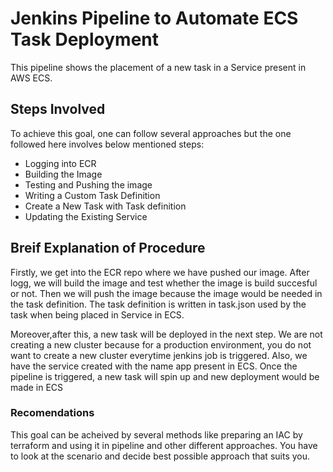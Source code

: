 # Jenkins Pipeline to Automate ECS Task Deployment

This pipeline shows the placement of a new task in a Service present in AWS ECS.

## Steps Involved

To achieve this goal, one can follow several approaches but the one followed here involves below mentioned steps:

- Logging into ECR
- Building the Image
- Testing and Pushing the image 
- Writing a Custom Task Definition
- Create a New Task with Task definition
- Updating the Existing Service

## Breif Explanation of Procedure

Firstly, we get into the ECR repo where we have pushed our image. After logg, we will build the image and test whether the image is build succesful or not. Then we will push the image because the image would be needed in the task definition. The task definition is written in task.json used by the task when being placed in Service in ECS. 

Moreover,after this, a new task will be deployed in the next step. We are not creating a new cluster because for a production environment, you do not want to create a new cluster everytime jenkins job is triggered. Also, we have the service created with the name app present in ECS. Once the pipeline is triggered, a new task will spin up and new deployment would be made in ECS

### Recomendations

This goal can be acheived by several methods like preparing an IAC by terraform and using it in pipeline and other different approaches. You have to look at the scenario and decide best possible approach that suits you.
